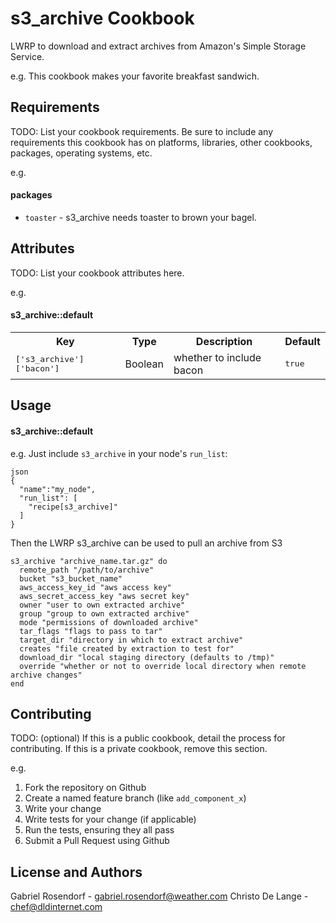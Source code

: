 s3_archive Cookbook
===================

LWRP to download and extract archives from Amazon's Simple Storage Service.

e.g.
This cookbook makes your favorite breakfast sandwich.

Requirements
------------
TODO: List your cookbook requirements. Be sure to include any requirements this cookbook has on platforms, libraries, other cookbooks, packages, operating systems, etc.

e.g.
#### packages
- `toaster` - s3_archive needs toaster to brown your bagel.

Attributes
----------
TODO: List your cookbook attributes here.

e.g.
#### s3_archive::default
<table>
  <tr>
    <th>Key</th>
    <th>Type</th>
    <th>Description</th>
    <th>Default</th>
  </tr>
  <tr>
    <td><tt>['s3_archive']['bacon']</tt></td>
    <td>Boolean</td>
    <td>whether to include bacon</td>
    <td><tt>true</tt></td>
  </tr>
</table>

Usage
-----
#### s3_archive::default

e.g.
Just include `s3_archive` in your node's `run_list`:

    json
    {
      "name":"my_node",
      "run_list": [
        "recipe[s3_archive]"
      ]
    }
    
Then the LWRP s3_archive can be used to pull an archive from S3
    
    s3_archive "archive_name.tar.gz" do
      remote_path "/path/to/archive"
      bucket "s3_bucket_name"
      aws_access_key_id "aws access key"
      aws_secret_access_key "aws secret key"
      owner "user to own extracted archive"
      group "group to own extracted archive"
      mode "permissions of downloaded archive"
      tar_flags "flags to pass to tar"
      target_dir "directory in which to extract archive"
      creates "file created by extraction to test for"
      download_dir "local staging directory (defaults to /tmp)"
      override "whether or not to override local directory when remote archive changes"
    end
        

Contributing
------------
TODO: (optional) If this is a public cookbook, detail the process for contributing. If this is a private cookbook, remove this section.

e.g.
1. Fork the repository on Github
2. Create a named feature branch (like `add_component_x`)
3. Write your change
4. Write tests for your change (if applicable)
5. Run the tests, ensuring they all pass
6. Submit a Pull Request using Github

License and Authors
-------------------
Gabriel Rosendorf - gabriel.rosendorf@weather.com
Christo De Lange  - chef@dldinternet.com
